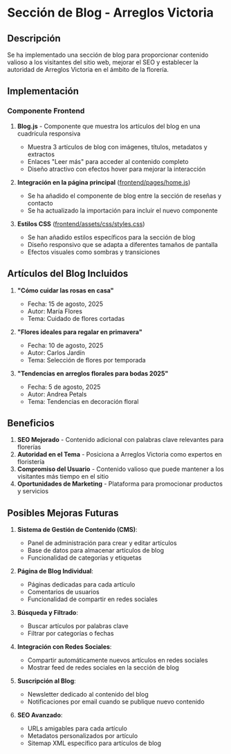 # Sección de Blog - Arreglos Victoria

## Descripción

Se ha implementado una sección de blog para proporcionar contenido valioso a los visitantes del sitio web, mejorar el SEO y establecer la autoridad de Arreglos Victoria en el ámbito de la florería.

## Implementación

### Componente Frontend

1. **Blog.js** - Componente que muestra los artículos del blog en una cuadrícula responsiva
   - Muestra 3 artículos de blog con imágenes, títulos, metadatos y extractos
   - Enlaces "Leer más" para acceder al contenido completo
   - Diseño atractivo con efectos hover para mejorar la interacción

2. **Integración en la página principal** ([frontend/pages/home.js](file:///laloaggro/flores/frontend/pages/home.js))
   - Se ha añadido el componente de blog entre la sección de reseñas y contacto
   - Se ha actualizado la importación para incluir el nuevo componente

3. **Estilos CSS** ([frontend/assets/css/styles.css](file:///laloaggro/flores/frontend/assets/css/styles.css))
   - Se han añadido estilos específicos para la sección de blog
   - Diseño responsivo que se adapta a diferentes tamaños de pantalla
   - Efectos visuales como sombras y transiciones

## Artículos del Blog Incluidos

1. **"Cómo cuidar las rosas en casa"**
   - Fecha: 15 de agosto, 2025
   - Autor: María Flores
   - Tema: Cuidado de flores cortadas

2. **"Flores ideales para regalar en primavera"**
   - Fecha: 10 de agosto, 2025
   - Autor: Carlos Jardín
   - Tema: Selección de flores por temporada

3. **"Tendencias en arreglos florales para bodas 2025"**
   - Fecha: 5 de agosto, 2025
   - Autor: Andrea Petals
   - Tema: Tendencias en decoración floral

## Beneficios

1. **SEO Mejorado** - Contenido adicional con palabras clave relevantes para florerías
2. **Autoridad en el Tema** - Posiciona a Arreglos Victoria como expertos en floristería
3. **Compromiso del Usuario** - Contenido valioso que puede mantener a los visitantes más tiempo en el sitio
4. **Oportunidades de Marketing** - Plataforma para promocionar productos y servicios

## Posibles Mejoras Futuras

1. **Sistema de Gestión de Contenido (CMS)**:
   - Panel de administración para crear y editar artículos
   - Base de datos para almacenar artículos de blog
   - Funcionalidad de categorías y etiquetas

2. **Página de Blog Individual**:
   - Páginas dedicadas para cada artículo
   - Comentarios de usuarios
   - Funcionalidad de compartir en redes sociales

3. **Búsqueda y Filtrado**:
   - Buscar artículos por palabras clave
   - Filtrar por categorías o fechas

4. **Integración con Redes Sociales**:
   - Compartir automáticamente nuevos artículos en redes sociales
   - Mostrar feed de redes sociales en la sección de blog

5. **Suscripción al Blog**:
   - Newsletter dedicado al contenido del blog
   - Notificaciones por email cuando se publique nuevo contenido

6. **SEO Avanzado**:
   - URLs amigables para cada artículo
   - Metadatos personalizados por artículo
   - Sitemap XML específico para artículos de blog